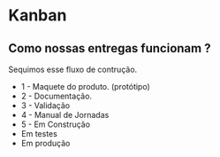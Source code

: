# Kanban

## Como nossas entregas funcionam ?

Sequimos esse fluxo de contrução.

   - 1 - Maquete do produto. (protótipo)
   - 2 - Documentação.
   - 3 - Validação
   - 4 - Manual de Jornadas
   - 5 - Em Construção
   - Em testes
   - Em produção